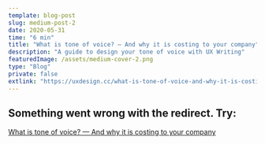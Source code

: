 ```yaml
---
template: blog-post
slug: medium-post-2
date: 2020-05-31
time: "6 min"
title: "What is tone of voice? — And why it is costing to your company"
description: "A guide to design your tone of voice with UX Writing"
featuredImage: /assets/medium-cover-2.png
type: "Blog"
private: false
extlink: "https://uxdesign.cc/what-is-tone-of-voice-and-why-it-is-costing-to-your-company-2e37378dac50?source=friends_link&sk=178a6e09c5e39cbc81dc6a72d426fdf1"
---
```


## Something went wrong with the redirect. Try:

<a href="https://uxdesign.cc/what-is-tone-of-voice-and-why-it-is-costing-to-your-company-2e37378dac50?source=friends_link&sk=178a6e09c5e39cbc81dc6a72d426fdf1">What is tone of voice? — And why it is costing to your company</a>
